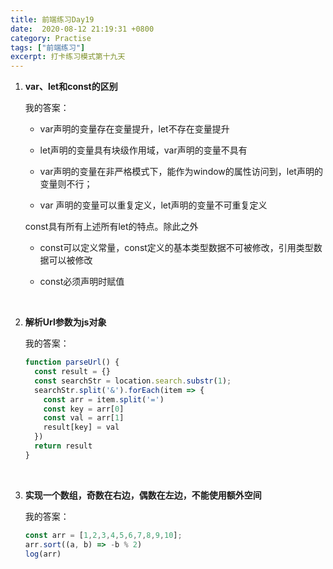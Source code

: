 ```yaml
---
title: 前端练习Day19
date:  2020-08-12 21:19:31 +0800
category: Practise
tags: ["前端练习"]
excerpt: 打卡练习模式第十九天
---
```




1. **var、let和const的区别**

   我的答案：

   * var声明的变量存在变量提升，let不存在变量提升

   * let声明的变量具有块级作用域，var声明的变量不具有

   * var声明的变量在非严格模式下，能作为window的属性访问到，let声明的变量则不行；

   * var 声明的变量可以重复定义，let声明的变量不可重复定义

   const具有所有上述所有let的特点。除此之外

   * const可以定义常量，const定义的基本类型数据不可被修改，引用类型数据可以被修改

   * const必须声明时赋值

   <br>

2. **解析Url参数为js对象**

   我的答案：

   ```js
   function parseUrl() {
     const result = {}
     const searchStr = location.search.substr(1);
     searchStr.split('&').forEach(item => {
       const arr = item.split('=')
       const key = arr[0]
       const val = arr[1]
       result[key] = val
     })
     return result
   }
   ```

   <br>

3. **实现一个数组，奇数在右边，偶数在左边，不能使用额外空间**

   我的答案：

   ```js
   const arr = [1,2,3,4,5,6,7,8,9,10];
   arr.sort((a, b) => -b % 2)
   log(arr)
   ```

   






